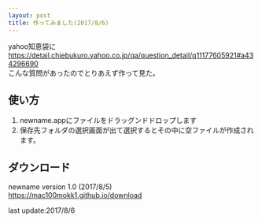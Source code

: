 ```yaml
---
layout: post
title: 作ってみました(2017/8/6)
---
```


yahoo知恵袋に  
<https://detail.chiebukuro.yahoo.co.jp/qa/question_detail/q11177605921#a434296690>  
こんな質問があったのでとりあえず作って見た。  


使い方
--

1. newname.appにファイルをドラッグンドドロップします
2. 保存先フォルダの選択画面が出て選択するとその中に空ファイルが作成されます。  

ダウンロード
--
newname version 1.0 (2017/8/5)  
<https://mac100mokk1.github.io/download>


last update:2017/8/6
